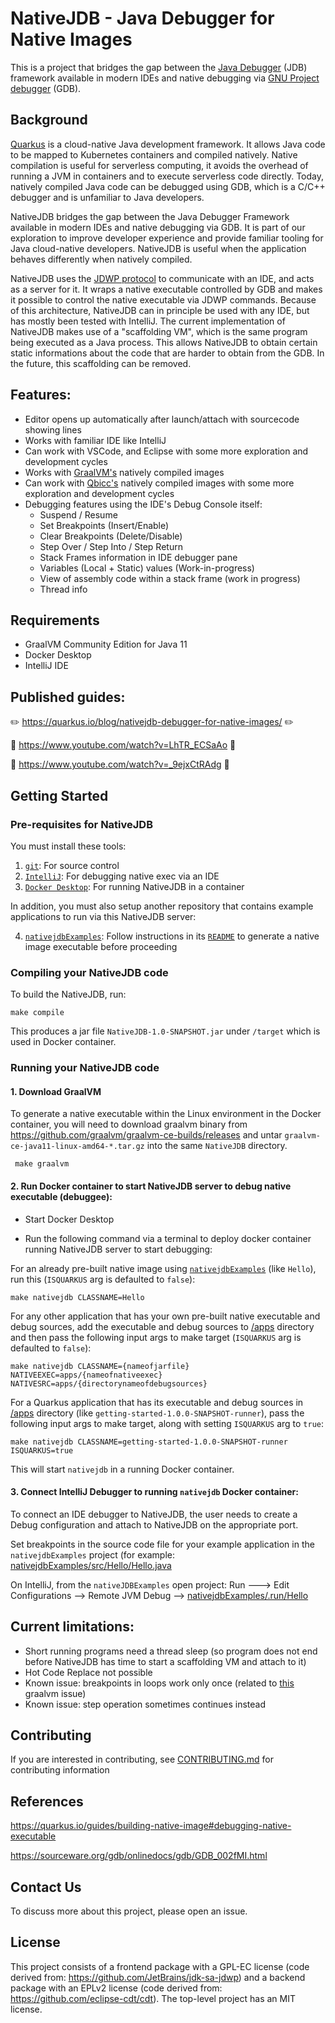 # NativeJDB - Java Debugger for Native Images

This is a project that bridges the gap between the [Java Debugger](https://docs.oracle.com/en/java/javase/11/tools/jdb.html) (JDB) framework available in modern IDEs and native debugging via [GNU Project debugger](https://www.sourceware.org/gdb/) (GDB).

## Background

[Quarkus](https://github.com/quarkusio/quarkus) is a cloud-native Java development framework. It allows Java code to be mapped to Kubernetes containers and compiled natively. 
Native compilation is useful for serverless computing, it avoids the overhead of running a JVM in containers and to execute serverless code directly. 
Today, natively compiled Java code can be debugged using GDB, which is a C/C++ debugger and is unfamiliar to Java developers. 

NativeJDB bridges the gap between the Java Debugger Framework available in modern IDEs and native debugging via GDB. It is part of our exploration to
improve developer experience and provide familiar tooling for Java cloud-native developers. NativeJDB is useful when the application behaves differently when natively compiled.

NativeJDB uses the [JDWP protocol](https://docs.oracle.com/en/java/javase/11/docs/specs/jdwp/jdwp-protocol.html) to communicate with an IDE, and acts as a server for it. It wraps a native executable controlled by GDB and makes it possible to control the native executable via JDWP commands. Because of this architecture, NativeJDB can in principle be used with any IDE, but has mostly been tested with IntelliJ. The current implementation of NativeJDB makes use of a "scaffolding VM", which is the same program being executed as a Java process. This allows NativeJDB to obtain certain static informations about the code that are harder to obtain from the GDB. In the future, this scaffolding can be removed.

## Features:

 - Editor opens up automatically after launch/attach with sourcecode showing lines
 - Works with familiar IDE like IntelliJ
 - Can work with VSCode, and Eclipse with some more exploration and development cycles
 - Works with [GraalVM's](https://www.graalvm.org/) natively compiled images
 - Can work with [Qbicc's](https://github.com/qbicc/qbicc) natively compiled images with some more exploration and development cycles
 - Debugging features using the IDE's Debug Console itself: 
    - Suspend / Resume
    - Set Breakpoints (Insert/Enable)
    - Clear Breakpoints (Delete/Disable)
    - Step Over / Step Into / Step Return
    - Stack Frames information in IDE debugger pane
    - Variables (Local + Static) values (Work-in-progress)
    - View of assembly code within a stack frame (work in progress)
    - Thread info

## Requirements

 - GraalVM Community Edition for Java 11
 - Docker Desktop
 - IntelliJ IDE

## Published guides:

:pencil2: https://quarkus.io/blog/nativejdb-debugger-for-native-images/ :pencil2:

:movie_camera: https://www.youtube.com/watch?v=LhTR_ECSaAo :movie_camera:

:movie_camera: https://www.youtube.com/watch?v=_9ejxCtRAdg :movie_camera:

## Getting Started 

### Pre-requisites for NativeJDB

You must install these tools:

1. [`git`](https://help.github.com/articles/set-up-git/): For source control
2. [`IntelliJ`](https://www.jetbrains.com/idea/download/): For debugging native exec via an IDE
3. [`Docker Desktop`](https://www.docker.com/products/docker-desktop): For running NativeJDB in a container

In addition, you must also setup another repository that contains example applications to run via this NativeJDB server:

4. [`nativejdbExamples`](https://github.com/nativejdb/nativejdbExamples): Follow instructions in its [`README`](https://github.com/nativejdb/nativejdbExamples#readme) to generate a native image executable before proceeding

### Compiling your NativeJDB code

To build the NativeJDB, run:

```
make compile
```

This produces a jar file `NativeJDB-1.0-SNAPSHOT.jar` under `/target` which is used in Docker container.

### Running your NativeJDB code

#### 1. Download GraalVM

To generate a native executable within the Linux environment in the Docker container, you will need to download graalvm binary from https://github.com/graalvm/graalvm-ce-builds/releases and untar `graalvm-ce-java11-linux-amd64-*.tar.gz` into the same `NativeJDB` directory.

```
 make graalvm
```

#### 2. Run Docker container to start NativeJDB server to debug native executable (debuggee):

- Start Docker Desktop

- Run the following command via a terminal to deploy docker container running NativeJDB server to start debugging:

For an already pre-built native image using [`nativejdbExamples`](https://github.com/nativejdb/nativejdbExamples) (like `Hello`), run this (`ISQUARKUS` arg is defaulted to `false`):
```
make nativejdb CLASSNAME=Hello 
```

For any other application that has your own pre-built native executable and debug sources,
add the executable and debug sources to [/apps](./apps) directory and then pass the following input args to make target (`ISQUARKUS` arg is defaulted to `false`):
```
make nativejdb CLASSNAME={nameofjarfile} NATIVEEXEC=apps/{nameofnativeexec} NATIVESRC=apps/{directorynameofdebugsources}
```

For a Quarkus application that has its executable and debug sources in [/apps](./apps) directory (like `getting-started-1.0.0-SNAPSHOT-runner`), pass the following input args to make target, along with setting `ISQUARKUS` arg to `true`:
```
make nativejdb CLASSNAME=getting-started-1.0.0-SNAPSHOT-runner ISQUARKUS=true
```

This will start `nativejdb` in a running Docker container.

#### 3. Connect IntelliJ Debugger to running `nativejdb` Docker container:

To connect an IDE debugger to NativeJDB, the user needs to create a Debug configuration and attach to NativeJDB on the appropriate port.

Set breakpoints in the source code file for your example application in the `nativejdbExamples` project (for example: [nativejdbExamples/src/Hello/Hello.java](https://github.com/nativejdb/nativejdbExamples/blob/main/src/Hello/Hello.java)

On IntelliJ, from the `nativeJDBExamples` open project: Run ---> Edit Configurations --> Remote JVM Debug --> [nativejdbExamples/.run/Hello](https://github.com/nativejdb/nativejdbExamples/blob/main/.run/Hello.run.xml)


## Current limitations:

 - Short running programs need a thread sleep (so program does not end before NativeJDB has time to start a scaffolding VM and attach to it)
 - Hot Code Replace not possible
 - Known issue: breakpoints in loops work only once (related to [this](https://github.com/oracle/graal/issues/4379) graalvm issue)
 - Known issue: step operation sometimes continues instead



## Contributing

If you are interested in contributing, see [CONTRIBUTING.md](./CONTRIBUTING.md) for contributing information

## References

https://quarkus.io/guides/building-native-image#debugging-native-executable

https://sourceware.org/gdb/onlinedocs/gdb/GDB_002fMI.html

## Contact Us

To discuss more about this project, please open an issue.

## License

This project consists of a frontend package with a GPL-EC license (code derived from:  https://github.com/JetBrains/jdk-sa-jdwp) 
and a backend package with an EPLv2 license (code derived from: https://github.com/eclipse-cdt/cdt).
The top-level project has an MIT license.
